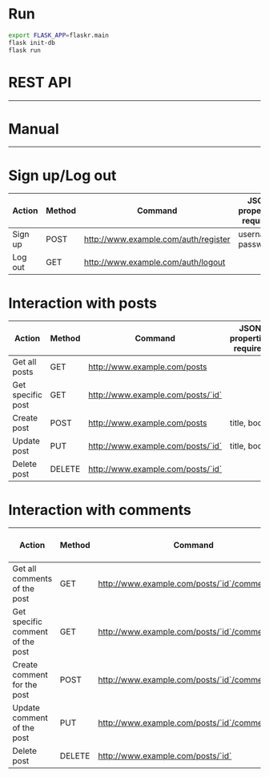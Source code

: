 Run
===

```sh
export FLASK_APP=flaskr.main
flask init-db
flask run
```
# REST API
---
# Manual
---
# Sign up/Log out
| Action | Method | Command | JSON properties required |
| - | - | - | - |
| Sign up | POST | http://www.example.com/auth/register | username, password |
| Log out | GET | http://www.example.com/auth/logout |
# Interaction with posts
| Action | Method | Command | JSON properties required |
| - | - | - | - |
| Get all posts | GET | http://www.example.com/posts |
| Get specific post | GET | http://www.example.com/posts/`id` |
| Create post | POST | http://www.example.com/posts | title, body |
| Update post | PUT | http://www.example.com/posts/`id` | title, body|
| Delete post | DELETE | http://www.example.com/posts/`id` |
# Interaction with comments
| Action | Method | Command | JSON properties required |
| - | - | - | - |
| Get all comments of the post | GET | http://www.example.com/posts/`id`/comments |
| Get specific comment of the post | GET | http://www.example.com/posts/`id`/comments/`id` |
| Create comment for the post | POST | http://www.example.com/posts/`id`/comments | text | 
| Update comment of the post | PUT | http://www.example.com/posts/`id`/comments/`id` | text |
| Delete post | DELETE | http://www.example.com/posts/`id` |